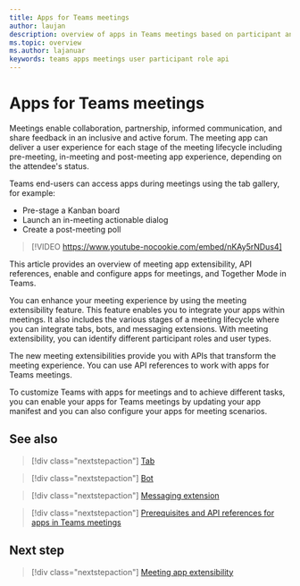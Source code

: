 ```yaml
---
title: Apps for Teams meetings 
author: laujan
description: overview of apps in Teams meetings based on participant and user role
ms.topic: overview
ms.author: lajanuar
keywords: teams apps meetings user participant role api  
---
```


# Apps for Teams meetings

Meetings enable collaboration, partnership, informed communication, and share feedback in an inclusive and active forum. The meeting app can deliver a user experience for each stage of the meeting lifecycle including pre-meeting, in-meeting and post-meeting app experience, depending on the attendee's status.

Teams end-users can access apps during meetings using the tab gallery, for example:

* Pre-stage a Kanban board
* Launch an in-meeting actionable dialog
* Create a post-meeting poll

> [!VIDEO https://www.youtube-nocookie.com/embed/nKAy5rNDus4]

This article provides an overview of meeting app extensibility, API references, enable and configure apps for meetings, and Together Mode in Teams.

You can enhance your meeting experience by using the meeting extensibility feature. This feature enables you to integrate your apps within meetings. It also includes the various stages of a meeting lifecycle where you can integrate tabs, bots, and messaging extensions. With meeting extensibility, you can identify different participant roles and user types.

The new meeting extensibilities provide you with APIs that transform the meeting experience. You can use API references to work with apps for Teams meetings.

To customize Teams with apps for meetings and to achieve different tasks, you can enable your apps for Teams meetings by updating your app manifest and you can also configure your apps for meeting scenarios.

## See also

> [!div class="nextstepaction"]
> [Tab](../tabs/what-are-tabs.md#how-do-tabs-work)

> [!div class="nextstepaction"]
> [Bot](../bots/what-are-bots.md)

> [!div class="nextstepaction"]
> [Messaging extension](../messaging-extensions/what-are-messaging-extensions.md)

> [!div class="nextstepaction"]
> [Prerequisites and API references for apps in Teams meetings](create-apps-for-teams-meetings.md)

## Next step

> [!div class="nextstepaction"]
> [Meeting app extensibility](meeting-app-extensibility.md)
